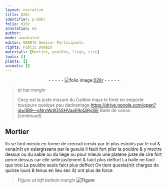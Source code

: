 ```yaml
---
layout: narrative
title: 026r
identifier: p-026r
folio: 026r
annotation: no
author:
mode: annotated
editor: GR8975 Seminar Participants
rights: Public Domain
materials: [Mortier, pouldre, liege, cire]
tools: []
plants: []
animals: []
---
```


<div class="folio" align="center">- - - - - <a href="http://gallica.bnf.fr/ark:/12148/btv1b10500001g/f57.item" target="_blank"><img src="https://cu-mkp.github.io/2017-workshop-edition/assets/photo-icon.png" alt="folio image: " style="display:inline-block; margin-bottom:-3px;"/>026r</a> - - - - - </div>  
  
> *at top margin*
> 
>   Cecy est la juste mesure du Calibre
 mays le foret en emporte tousjours quelque peu dadvantage
   https://drive.google.com/open?id=0B9—oNrvWdlO5SHVaaE9oQjRySlE Balle de canon  
*[continued]*
 
 
  

## <span class="m">Mortier</span>

 
Ils se font mieulx en forme de creusol creulx par le plus estroits
 par le cul & vena{n}t en eslargissans par la gueule il fault fort
 piler la <span class="m">pouldre</span> & y mectre dessus ou du sable ou du <span class="m">liege</span> ou
 pour mieulx une platene juste de <span class="m">cire</span> fort perce dessus car elle
 selle justement & faict plus deffort La balle ne faict que trou
 La <span class="m">pouldre</span> seule faict plus deffect On tient questa{n}t chargez
 de quinze <span class="tmp">iours</span> & tenus en <span class="env">lieu sec</span> ilz ont plus de force
 
> *Figure*
> *at left bottom margin*
> <a href="https://drive.google.com/open?id=0B9-oNrvWdlO5UGxoanZwVEw2akE" target="_blank"><img src="https://cu-mkp.github.io/GR8975-edition/assets/photo-icon.png" alt="Figure" style="display:inline-block; margin-bottom:-3px;"/></a>
 
